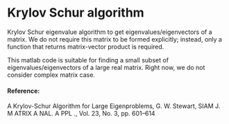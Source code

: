 # Krylov Schur algorithm
Krylov Schur eigenvalue algorithm to get eigenvalues/eigenvectors of a matrix.
We do not require this matrix to be formed explicitly; instead, only a function
that returns matrix-vector product is required.

This matlab code is suitable for finding a small subset of eigenvalues/eigenvectors
of a large real matrix. Right now, we do not consider complex matrix case.

#### Reference:
A Krylov-Schur Algorithm for Large Eigenproblems, G. W. Stewart,
SIAM J. M ATRIX A NAL. A PPL ., Vol. 23, No. 3, pp. 601–614
